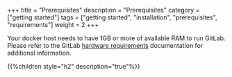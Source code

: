 +++
title = "Prerequisites"
description = "Prerequisites"
category = ["getting started"]
tags = ["getting started", "installation", "prerequisites", "requirements"]
weight = 2
+++

Your docker host needs to have 1GB or more of available RAM to run GitLab. Please refer to the GitLab [hardware requirements](https://github.com/gitlabhq/gitlabhq/blob/master/doc/install/requirements.md#hardware-requirements) documentation for additional information.

{{%children style="h2" description="true"%}}
